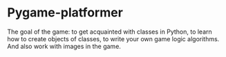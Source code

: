 # Pygame-platformer
The goal of the game: to get acquainted with classes in Python, to learn how to create objects of classes, to write your own game logic algorithms. And also work with images in the game.
